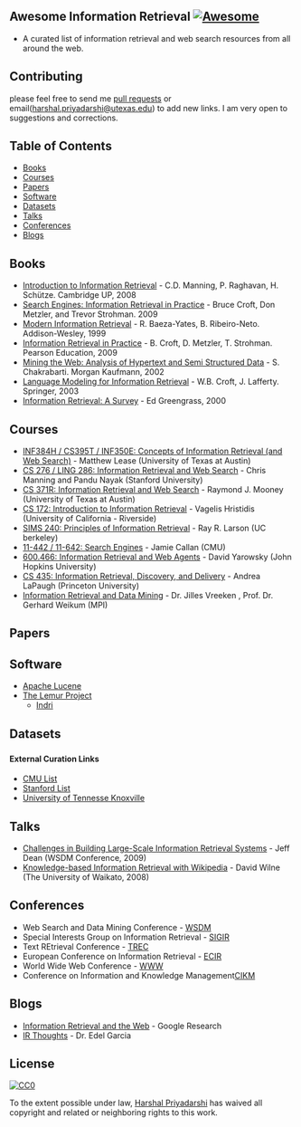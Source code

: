 ## Awesome Information Retrieval [![Awesome](https://cdn.rawgit.com/sindresorhus/awesome/d7305f38d29fed78fa85652e3a63e154dd8e8829/media/badge.svg)](https://github.com/sindresorhus/awesome)
* A curated list of information retrieval and web search resources from all around the web.

## Contributing
please feel free to send me [pull requests](https://github.com/harpribot/awesome-information-retrieval/pulls) or email(harshal.priyadarshi@utexas.edu) to add new links. I am very open to suggestions and corrections.

## Table of Contents
 - [Books](#books)
 - [Courses](#courses)
 - [Papers](#papers)
 - [Software](#software)
 - [Datasets](#datasets)
 - [Talks](#talks)
 - [Conferences](#conference)
 - [Blogs](#blogs)

## Books
* [Introduction to Information Retrieval](http://www-nlp.stanford.edu/IR-book/) - C.D. Manning, P. Raghavan, H. Schütze. Cambridge UP, 2008
* [Search Engines: Information Retrieval in Practice](http://ciir.cs.umass.edu/downloads/SEIRiP.pdf) - Bruce Croft, Don Metzler, and Trevor Strohman. 2009
* [Modern Information Retrieval](http://people.ischool.berkeley.edu/~hearst/irbook/) - R. Baeza-Yates, B. Ribeiro-Neto. Addison-Wesley, 1999
* [Information Retrieval in Practice](http://www.search-engines-book.com/) - B. Croft, D. Metzler, T. Strohman. Pearson Education, 2009
* [Mining the Web: Analysis of Hypertext and Semi Structured Data](http://www.cse.iitb.ac.in/%7Esoumen/mining-the-web/) - S. Chakrabarti. Morgan Kaufmann, 2002
* [Language Modeling for Information Retrieval](http://www.springer.com/prod/b/1-4020-1216-0?referer=www.wkap.nl) - W.B. Croft, J. Lafferty. Springer, 2003
* [Information Retrieval: A Survey](http://www.csee.umbc.edu/cadip/readings/IR.report.120600.book.pdf) - Ed Greengrass, 2000

## Courses
* [INF384H / CS395T / INF350E: Concepts of Information Retrieval (and Web Search)](http://courses.ischool.utexas.edu/Lease_Matt/2016/Fall/INF384H/) - Matthew Lease (University of Texas at Austin)
* [CS 276 / LING 286: Information Retrieval and Web Search](http://web.stanford.edu/class/cs276/) - Chris Manning and Pandu Nayak (Stanford University)
* [CS 371R: Information Retrieval and Web Search](https://www.cs.utexas.edu/~mooney/ir-course/) - Raymond J. Mooney (University of Texas at Austin)
* [CS 172: Introduction to Information Retrieval](http://www.cs.ucr.edu/~vagelis/classes/CS172/) - Vagelis Hristidis (University of California - Riverside)
* [SIMS 240: Principles of Information Retrieval](http://www2.sims.berkeley.edu/academics/courses/is240/s06/) - Ray R. Larson (UC berkeley)
* [11-442 / 11-642: Search Engines](http://boston.lti.cs.cmu.edu/classes/11-642/) - Jamie Callan (CMU)
* [600.466: Information Retrieval and Web Agents](http://www.cs.jhu.edu/%7Eyarowsky/cs466.html) - David Yarowsky (John Hopkins University)
* [CS 435: Information Retrieval, Discovery, and Delivery](http://www.cs.princeton.edu/courses/archive/spring06/cos435/) - Andrea LaPaugh (Princeton University)
* [Information Retrieval and Data Mining](https://www.mpi-inf.mpg.de/departments/databases-and-information-systems/teaching/winter-semester-201516/information-retrieval-and-data-mining/) - Dr. Jilles Vreeken , Prof. Dr. Gerhard Weikum (MPI)


## Papers


## Software
* [Apache Lucene](http://lucene.apache.org/core/)
* [The Lemur Project](http://www.lemurproject.org)
  * [Indri](http://www.lemurproject.org/indri.php)

## Datasets

###

#### External Curation Links
* [CMU List](http://boston.lti.cs.cmu.edu/callan/Data/#DIR)
* [Stanford List](http://nlp.stanford.edu/IR-book/html/htmledition/standard-test-collections-1.html)
* [University of Tennesse Knoxville](http://web.eecs.utk.edu/research/lsi/corpa.html)


## Talks
* [Challenges in Building Large-Scale Information Retrieval Systems](http://videolectures.net/wsdm09_dean_cblirs/) - Jeff Dean (WSDM Conference, 2009)
* [Knowledge-based Information Retrieval with Wikipedia](https://www.youtube.com/watch?v=NFCZuzA4cFc) - David Wilne (The University of Waikato, 2008)

## Conferences
* Web Search and Data Mining Conference - [WSDM](http://www.wsdm-conference.org)
* Special Interests Group on Information Retrieval - [SIGIR](http://sigir.org)
* Text REtrieval Conference - [TREC](http://trec.nist.gov)
* European Conference on Information Retrieval - [ECIR](http://irsg.bcs.org/ecir.php)
* World Wide Web Conference - [WWW](http://www.iw3c2.org)
* Conference on Information and Knowledge Management[CIKM](http://www.cikmconference.org)

## Blogs
* [Information Retrieval and the Web](http://research.google.com/pubs/InformationRetrievalandtheWeb.html) - Google Research
* [IR Thoughts](https://irthoughts.wordpress.com) - Dr. Edel Garcia

## License

[![CC0](https://i.creativecommons.org/p/zero/1.0/88x31.png)](https://creativecommons.org/publicdomain/zero/1.0/)

To the extent possible under law, [Harshal Priyadarshi](http://www.harshalpriyadarshi.com) has waived all copyright and related or neighboring rights to this work.
